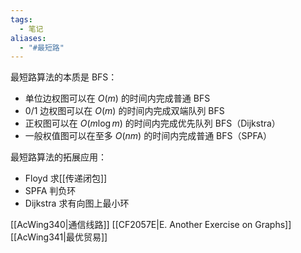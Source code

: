 ```yaml
---
tags:
  - 笔记
aliases:
  - "#最短路"
---
```


最短路算法的本质是 BFS：

- 单位边权图可以在 $O(m)$ 的时间内完成普通 BFS
- 0/1 边权图可以在 $O(m)$ 的时间内完成双端队列 BFS
- 正权图可以在 $O(m\log m)$ 的时间内完成优先队列 BFS（Dijkstra）
- 一般权值图可以在至多 $O(nm)$ 的时间内完成普通 BFS（SPFA）

最短路算法的拓展应用：

- Floyd 求[[传递闭包]]
- SPFA 判负环
- Dijkstra 求有向图上最小环

[[AcWing340|通信线路]]
[[CF2057E|E. Another Exercise on Graphs]]
[[AcWing341|最优贸易]]
